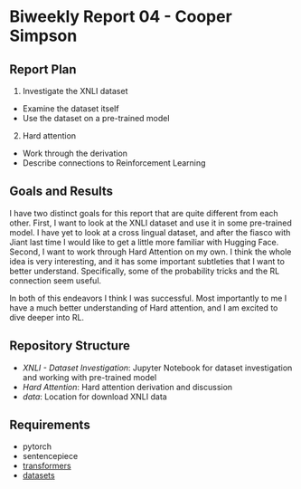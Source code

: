 # Biweekly Report 04 - Cooper Simpson

## Report Plan
1. Investigate the XNLI dataset
  - Examine the dataset itself
  - Use the dataset on a pre-trained model
2. Hard attention
  - Work through the derivation
  - Describe connections to Reinforcement Learning

## Goals and Results
I have two distinct goals for this report that are quite different from each other. First, I want to look at the XNLI dataset and use it in some pre-trained model. I have yet to look at a cross lingual dataset, and after the fiasco with Jiant last time I would like to get a little more familiar with Hugging Face. Second, I want to work through Hard Attention on my own. I think the whole idea is very interesting, and it has some important subtleties that I want to better understand. Specifically, some of the probability tricks and the RL connection seem useful.

In both of this endeavors I think I was successful. Most importantly to me I have a much better understanding of Hard attention, and I am excited to dive deeper into RL.

## Repository Structure
- *XNLI - Dataset Investigation*: Jupyter Notebook for dataset investigation and working with pre-trained model
- *Hard Attention*: Hard attention derivation and discussion
- *data*: Location for download XNLI data

## Requirements
- pytorch
- sentencepiece
- [transformers](https://huggingface.co/transformers/)
- [datasets](https://huggingface.co/docs/datasets/)
